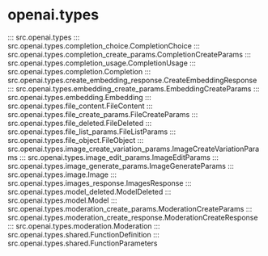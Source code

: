 # openai.types

::: src.openai.types
::: src.openai.types.completion_choice.CompletionChoice
::: src.openai.types.completion_create_params.CompletionCreateParams
::: src.openai.types.completion_usage.CompletionUsage
::: src.openai.types.completion.Completion
::: src.openai.types.create_embedding_response.CreateEmbeddingResponse
::: src.openai.types.embedding_create_params.EmbeddingCreateParams
::: src.openai.types.embedding.Embedding
::: src.openai.types.file_content.FileContent
::: src.openai.types.file_create_params.FileCreateParams
::: src.openai.types.file_deleted.FileDeleted
::: src.openai.types.file_list_params.FileListParams
::: src.openai.types.file_object.FileObject
::: src.openai.types.image_create_variation_params.ImageCreateVariationParams
::: src.openai.types.image_edit_params.ImageEditParams
::: src.openai.types.image_generate_params.ImageGenerateParams
::: src.openai.types.image.Image
::: src.openai.types.images_response.ImagesResponse
::: src.openai.types.model_deleted.ModelDeleted
::: src.openai.types.model.Model
::: src.openai.types.moderation_create_params.ModerationCreateParams
::: src.openai.types.moderation_create_response.ModerationCreateResponse
::: src.openai.types.moderation.Moderation
::: src.openai.types.shared.FunctionDefinition
::: src.openai.types.shared.FunctionParameters
